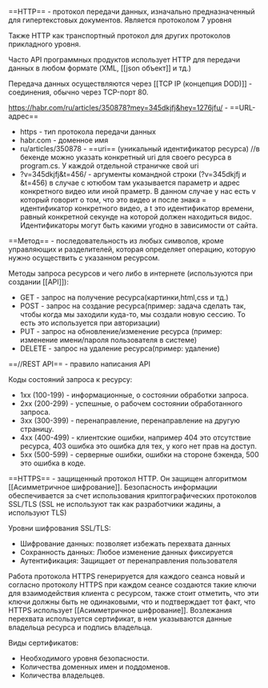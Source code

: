 ==HTTP== - протокол передачи данных, изначально предназначенный для гипертекстовых документов.
Является протоколом 7 уровня

Также HTTP как транспортный протокол для других протоколов прикладного уровня.

Часто API программных продуктов использует HTTP для передачи данных в любом формате (XML, [[json объект]] и тд.)

Передача данных осуществляются через [[TCP IP (концепция DOD)]] - соединения, обычно через TCP-порт 80.

https://habr.com/ru/articles/350878?mey=345dkjfj&hey=1276jfu/ - ==URL-адрес==
- https - тип протокола передачи данных
- habr.com - доменное имя
- ru/articles/350878 - ==uri== (уникальный идентификатор ресурса) //в бекенде можно указать конкретный uri для своего ресурса в program.cs. У каждой отдельной страничке свой uri
- ?v=345dkjfj&t=456/ - аргументы командной строки (?v=345dkjfj и &t=456) в случае с ютюбом там указывается параметр и адрес конкретного видео или иной праметр. В данном случае у нас есть v который говорит о том, что это видео и после знака = идентификатор конкретного видео, а t это идентификатор времени, равный конкретной секунде на которой должен находиться видос. Идентификаторы могут быть какими угодно в зависимости от сайта.


==Метод== - последовательность из любых символов, кроме управляющих и разделителей, которая определяет операцию, которую нужно осуществить с указанном ресурсом.

Методы запроса ресурсов и чего либо в интернете (используются при создании [[API]]):
- GET - запрос на получение ресурса(картинки,html,css и тд.)
- POST - запрос на создание ресурса(пример: задача сделать так, чтобы когда мы заходили куда-то, мы создали новую сессию. То есть это используется при авторизации)
- PUT - запрос на обновление/изменение ресурса (пример: изменение имени/пароля пользователя в системе)
- DELETE - запрос на удаление ресурса(пример: удаление)

==//REST API== - правило написания API

Коды состояний запроса к ресурсу:
- 1хх (100-199) - информационные, о состоянии обработки запроса.
- 2хх (200-299) - успешные, о рабочем состоянии обработанного запроса.
- 3хх (300-399) - перенаправление, перенаправление на другую страницу.
- 4хх (400-499) - клиентские ошибки, например 404 это отсутствие ресурса, 403 ошибка это ошибка для тех, у кого нет прав на доступ.
- 5хх (500-599) - серверные ошибки, ошибки на стороне бэкенда, 500 это ошибка в коде.

==HTTPS== - защищенный протокол HTTP. Он защищен алгоритмом [[Асимметричное шифрование]].
Безопасность информации обеспечивается за счет использования криптографических протоколов SSL/TLS (SSL не используют так как разработчики жадины, а используют TLS)

Уровни шифрования SSL/TLS:
- Шифрование данных: позволяет избежать перехвата данных
- Сохранность данных: Любое изменение данных фиксируется
- Аутентификация: Защищает от перенаправления пользователя

Работа протокола HTTPS генерируется для каждого сеанса новый и согласно протоколу HTTPS при каждом сеансе создаются такие ключи для взаимодействия клиента с ресурсом, также стоит отметить, что эти ключи должны быть не одинаковыми, что и подтверждает тот факт, что HTTPS использует [[Асимметричное шифрование]]. Возлежания перехвата используется сертификат, в нем указываются данные владельца ресурса и подпись владельца.

Виды сертификатов:
- Необходимого уровня безопасности.
- Количества доменных имен и поддоменов.
- Количества владельцев.







